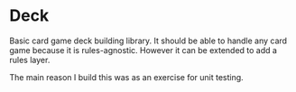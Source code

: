 Deck
====

Basic card game deck building library. It should be able to handle any card game
because it is rules-agnostic. However it can be extended to add a rules layer.

The main reason I build this was as an exercise for unit testing.
